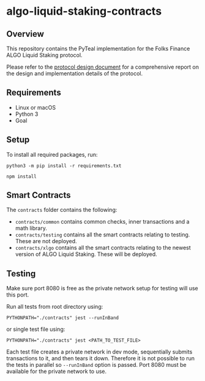 # algo-liquid-staking-contracts

## Overview
This repository contains the PyTeal implementation for the Folks Finance ALGO Liquid Staking protocol. 

Please refer to the [protocol design document](https://docs.google.com/document/d/1w-0ZmpWGTGrFl46PNhjmguEKj3ChnnFnMM3X_is1R9M/edit?usp=sharing ) for a comprehensive report on the design and implementation details of the protocol.

## Requirements
* Linux or macOS
* Python 3
* Goal

## Setup
To install all required packages, run:
```
python3 -m pip install -r requirements.txt
```
```
npm install
```

## Smart Contracts
The `contracts` folder contains the following:
* `contracts/common` contains common checks, inner transactions and a math library.
* `contracts/testing` contains all the smart contracts relating to testing. These are not deployed.
* `contracts/xlgo` contains all the smart contracts relating to the newest version of ALGO Liquid Staking. These will be deployed.

## Testing
Make sure port 8080 is free as the private network setup for testing will use this port. 

Run all tests from root directory using:
```
PYTHONPATH="./contracts" jest --runInBand
```
or single test file using:
```
PYTHONPATH="./contracts" jest <PATH_TO_TEST_FILE>
```

Each test file creates a private network in dev mode, sequentially submits transactions to it, and then tears it down. Therefore it is not possible to run the tests in parallel so `--runInBand` option is passed. Port 8080 must be available for the private network to use.

